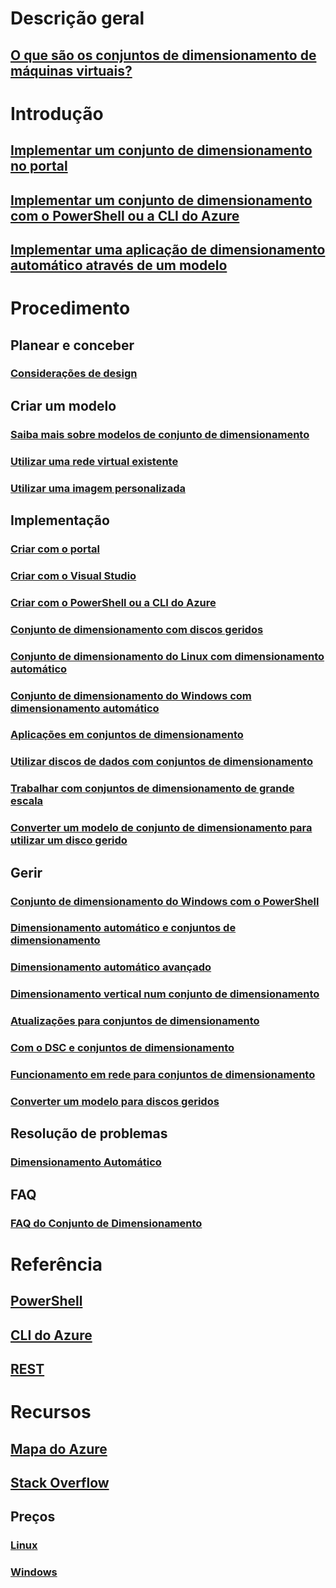 # Descrição geral

## [O que são os conjuntos de dimensionamento de máquinas virtuais?](virtual-machine-scale-sets-overview.md)


# Introdução

## [Implementar um conjunto de dimensionamento no portal](virtual-machine-scale-sets-portal-create.md)

## [Implementar um conjunto de dimensionamento com o PowerShell ou a CLI do Azure](virtual-machine-scale-sets-create.md)

## [Implementar uma aplicação de dimensionamento automático através de um modelo](virtual-machine-scale-sets-deploy-scaling-app-template.md)


# Procedimento

## Planear e conceber

### [Considerações de design](virtual-machine-scale-sets-design-overview.md)


## Criar um modelo

### [Saiba mais sobre modelos de conjunto de dimensionamento](virtual-machine-scale-sets-mvss-start.md)

### [Utilizar uma rede virtual existente](virtual-machine-scale-sets-mvss-existing-vnet.md)

### [Utilizar uma imagem personalizada](virtual-machine-scale-sets-mvss-custom-image.md)


## Implementação

### [Criar com o portal](virtual-machine-scale-sets-portal-create.md)

### [Criar com o Visual Studio](virtual-machine-scale-sets-vs-create.md)

### [Criar com o PowerShell ou a CLI do Azure](virtual-machine-scale-sets-create.md)

### [Conjunto de dimensionamento com discos geridos](virtual-machine-scale-sets-managed-disks.md)

### [Conjunto de dimensionamento do Linux com dimensionamento automático](virtual-machine-scale-sets-linux-autoscale.md)

### [Conjunto de dimensionamento do Windows com dimensionamento automático](virtual-machine-scale-sets-windows-autoscale.md)

### [Aplicações em conjuntos de dimensionamento](virtual-machine-scale-sets-deploy-app.md)

### [Utilizar discos de dados com conjuntos de dimensionamento](virtual-machine-scale-sets-attached-disks.md)

### [Trabalhar com conjuntos de dimensionamento de grande escala](virtual-machine-scale-sets-placement-groups.md)

### [Converter um modelo de conjunto de dimensionamento para utilizar um disco gerido](virtual-machine-scale-sets-convert-template-to-md.md)




## Gerir

### [Conjunto de dimensionamento do Windows com o PowerShell](virtual-machine-scale-sets-windows-manage.md)

### [Dimensionamento automático e conjuntos de dimensionamento](virtual-machine-scale-sets-autoscale-overview.md)

### [Dimensionamento automático avançado](../monitoring-and-diagnostics/insights-advanced-autoscale-virtual-machine-scale-sets.md)

### [Dimensionamento vertical num conjunto de dimensionamento](virtual-machine-scale-sets-vertical-scale-reprovision.md)

### [Atualizações para conjuntos de dimensionamento](virtual-machine-scale-sets-upgrade-scale-set.md)

### [Com o DSC e conjuntos de dimensionamento](virtual-machine-scale-sets-dsc.md)

### [Funcionamento em rede para conjuntos de dimensionamento](virtual-machine-scale-sets-networking.md)

### [Converter um modelo para discos geridos](virtual-machine-scale-sets-convert-template-to-md.md)


## Resolução de problemas

### [Dimensionamento Automático](virtual-machine-scale-sets-troubleshoot.md)


## FAQ

### [FAQ do Conjunto de Dimensionamento](virtual-machine-scale-sets-faq.md)


# Referência

## [PowerShell](/powershell/azure/overview)

## [CLI do Azure](../virtual-machines/azure-cli-arm-commands.md)

## [REST](/rest/api/virtualmachinescalesets/)


# Recursos

## [Mapa do Azure](https://azure.microsoft.com/roadmap/)

## [Stack Overflow](http://stackoverflow.com/questions/tagged/azure-vm-scale-set)

## Preços
 
### [Linux](https://azure.microsoft.com/pricing/details/virtual-machine-scale-sets/linux/)

### [Windows](https://azure.microsoft.com/pricing/details/virtual-machine-scale-sets/windows/)

